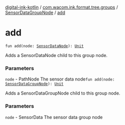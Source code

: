 [digital-ink-kotlin](../../index.md) / [com.wacom.ink.format.tree.groups](../index.md) / [SensorDataGroupNode](index.md) / [add](./add.md)

# add

`fun add(node: `[`SensorDataNode`](../../com.wacom.ink.format.tree.nodes/-sensor-data-node/index.md)`): `[`Unit`](https://kotlinlang.org/api/latest/jvm/stdlib/kotlin/-unit/index.html)

Adds a SensorDataNode child to this group node.

### Parameters

`node` - PathNode The sensor data node`fun add(node: `[`SensorDataGroupNode`](index.md)`): `[`Unit`](https://kotlinlang.org/api/latest/jvm/stdlib/kotlin/-unit/index.html)

Adds a SensorDataGroupNode child to this group node.

### Parameters

`node` - SensorData The sensor data group node